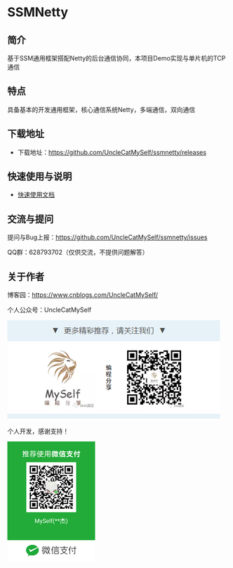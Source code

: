 # SSMNetty

## 简介

基于SSM通用框架搭配Netty的后台通信协同，本项目Demo实现与单片机的TCP通信

## 特点

具备基本的开发通用框架，核心通信系统Netty，多端通信，双向通信

## 下载地址

* 下载地址：https://github.com/UncleCatMySelf/ssmnetty/releases

## 快速使用与说明

* [快速使用文档](doc/dev.md)

## 交流与提问

提问与Bug上报：https://github.com/UncleCatMySelf/ssmnetty/issues

QQ群：628793702（仅供交流，不提供问题解答）

## 关于作者

博客园：https://www.cnblogs.com/UncleCatMySelf/

个人公众号：UncleCatMySelf

![Image text](https://raw.githubusercontent.com/UncleCatMySelf/img-myself/master/img/%E5%85%AC%E4%BC%97%E5%8F%B7.png)

个人开发，感谢支持！

![Image text](https://raw.githubusercontent.com/UncleCatMySelf/img-myself/master/img/%E4%BB%98%E6%AC%BE.png)

